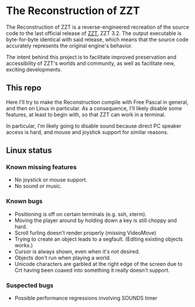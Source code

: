 # The Reconstruction of ZZT

The Reconstruction of ZZT is a reverse-engineered recreation of the source code to the last official release of
[ZZT](https://museumofzzt.com/about-zzt), ZZT 3.2. The output executable is byte-for-byte identical with said
release, which means that the source code accurately represents the original engine's behavior.

The intent behind this project is to facilitate improved preservation and accessibility of ZZT's worlds and community,
as well as facilitate new, exciting developments.

## This repo

Here I'll try to make the Reconstruction compile with Free Pascal in general,
and then on Linux in particular. As a consequence, I'll likely disable some
features, at least to begin with, so that ZZT can work in a terminal.

In particular, I'm likely going to disable sound because direct PC speaker
access is hard, and mouse and joystick support for similar reasons.

## Linux status

### Known missing features

- No joystick or mouse support.
- No sound or music.

### Known bugs

- Positioning is off on certain terminals (e.g. ssh, xterm).
- Moving the player around by holding down a key is still choppy and hard.
- Scroll furling doesn't render properly (missing VideoMove)
- Trying to create an object leads to a segfault. (Editing existing objects works.)
- Cursor is always shown, even when it's not desired.
- Objects don't run when playing a world.
- Unicode characters are garbled at the right edge of the screen due to Crt having been coaxed into something it really doesn't support.

### Suspected bugs

- Possible performance regressions involving SOUNDS timer
